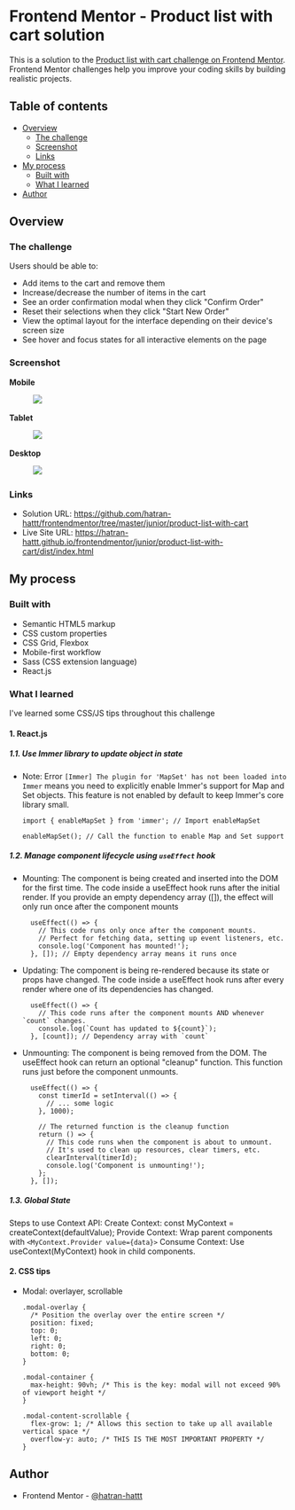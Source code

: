 # Frontend Mentor - Product list with cart solution

This is a solution to the [Product list with cart challenge on Frontend Mentor](https://www.frontendmentor.io/challenges/product-list-with-cart-5MmqLVAp_d). Frontend Mentor challenges help you improve your coding skills by building realistic projects.

## Table of contents

- [Overview](#overview)
  - [The challenge](#the-challenge)
  - [Screenshot](#screenshot)
  - [Links](#links)
- [My process](#my-process)
  - [Built with](#built-with)
  - [What I learned](#what-i-learned)
- [Author](#author)

## Overview

### The challenge

Users should be able to:

- Add items to the cart and remove them
- Increase/decrease the number of items in the cart
- See an order confirmation modal when they click "Confirm Order"
- Reset their selections when they click "Start New Order"
- View the optimal layout for the interface depending on their device's screen size
- See hover and focus states for all interactive elements on the page

### Screenshot

**Mobile**

&nbsp;&nbsp;&nbsp;&nbsp;&nbsp;&nbsp;&nbsp;&nbsp;&nbsp;&nbsp;
![](./screenshot-mobile.png)

**Tablet**

&nbsp;&nbsp;&nbsp;&nbsp;&nbsp;&nbsp;&nbsp;&nbsp;&nbsp;&nbsp;
![](./screenshot-tablet.png)

**Desktop**

&nbsp;&nbsp;&nbsp;&nbsp;&nbsp;&nbsp;&nbsp;&nbsp;&nbsp;&nbsp;
![](./screenshot-desktop.png)

### Links

- Solution URL: https://github.com/hatran-hattt/frontendmentor/tree/master/junior/product-list-with-cart
- Live Site URL: https://hatran-hattt.github.io/frontendmentor/junior/product-list-with-cart/dist/index.html

## My process

### Built with

- Semantic HTML5 markup
- CSS custom properties
- CSS Grid, Flexbox
- Mobile-first workflow
- Sass (CSS extension language)
- React.js

### What I learned

I've learned some CSS/JS tips throughout this challenge

#### 1. React.js

##### 1.1. Use Immer library to update object in state

- Note: Error `[Immer] The plugin for 'MapSet' has not been loaded into Immer` means you need to explicitly enable Immer's support for Map and Set objects. This feature is not enabled by default to keep Immer's core library small.

  ```
  import { enableMapSet } from 'immer'; // Import enableMapSet

  enableMapSet(); // Call the function to enable Map and Set support
  ```

##### 1.2. Manage component lifecycle using `useEffect` hook

- Mounting: The component is being created and inserted into the DOM for the first time.
  The code inside a useEffect hook runs after the initial render. If you provide an empty dependency array ([]), the effect will only run once after the component mounts
  ```
    useEffect(() => {
      // This code runs only once after the component mounts.
      // Perfect for fetching data, setting up event listeners, etc.
      console.log('Component has mounted!');
    }, []); // Empty dependency array means it runs once
  ```
- Updating: The component is being re-rendered because its state or props have changed.
  The code inside a useEffect hook runs after every render where one of its dependencies has changed.
  ```
    useEffect(() => {
      // This code runs after the component mounts AND whenever `count` changes.
      console.log(`Count has updated to ${count}`);
    }, [count]); // Dependency array with `count`
  ```
- Unmounting: The component is being removed from the DOM.
  The useEffect hook can return an optional "cleanup" function. This function runs just before the component unmounts.

  ```
    useEffect(() => {
      const timerId = setInterval(() => {
        // ... some logic
      }, 1000);

      // The returned function is the cleanup function
      return () => {
        // This code runs when the component is about to unmount.
        // It's used to clean up resources, clear timers, etc.
        clearInterval(timerId);
        console.log('Component is unmounting!');
      };
    }, []);
  ```

##### 1.3. Global State

Steps to use Context API:
Create Context: const MyContext = createContext(defaultValue);
Provide Context: Wrap parent components with `<MyContext.Provider value={data}>`
Consume Context: Use useContext(MyContext) hook in child components.

#### 2. CSS tips

- Modal: overlayer, scrollable

  ```
  .modal-overlay {
    /* Position the overlay over the entire screen */
    position: fixed;
    top: 0;
    left: 0;
    right: 0;
    bottom: 0;
  }

  .modal-container {
    max-height: 90vh; /* This is the key: modal will not exceed 90% of viewport height */
  }

  .modal-content-scrollable {
    flex-grow: 1; /* Allows this section to take up all available vertical space */
    overflow-y: auto; /* THIS IS THE MOST IMPORTANT PROPERTY */
  }
  ```

## Author

- Frontend Mentor - [@hatran-hattt](https://www.frontendmentor.io/profile/hatran-hattt)
